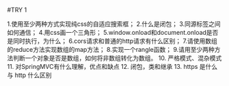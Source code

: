 #TRY 1

1.使用至少两种方式实现纯css的自适应搜索框；
2.什么是闭包；
3.同源标签之间如何通信；
4.用css画一个三角形；
5.window.onload和document.onload是否是同时执行，为什么；
6.cors请求和普通的http请求有什么区别；
7.请使用数组的reduce方法实现数组的map方法；
8.实现一个rangle函数；
9.请用至少两种方法判断一个对象是否是数组，如何将非数组转化为数组。
10. 严格模式、混杂模式
11. 对SpringMVC有什么理解，优点和缺点
12. 闭包，类和继承
13. https 是什么与 http 什么区别
